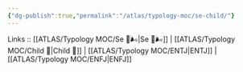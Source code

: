 ```yaml
---
{"dg-publish":true,"permalink":"/atlas/typology-moc/se-child/"}
---
```


Links :: [[ATLAS/Typology MOC/Se 💨🌬️\|Se 💨🌬️]] | [[ATLAS/Typology MOC/Child 🧒\|Child 🧒]] | [[ATLAS/Typology MOC/ENTJ\|ENTJ]] | [[ATLAS/Typology MOC/ENFJ\|ENFJ]]